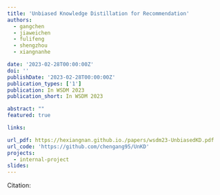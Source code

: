```yaml
---
title: 'Unbiased Knowledge Distillation for Recommendation'
authors:
  - gangchen
  - jiaweichen
  - fulifeng
  - shengzhou
  - xiangnanhe

date: '2023-02-28T00:00:00Z'
doi: ''
publishDate: '2023-02-28T00:00:00Z'
publication_types: ['1']
publication: In WSDM 2023 
publication_short: In WSDM 2023 

abstract: ""
featured: true

links:

url_pdf: https://hexiangnan.github.io./papers/wsdm23-UnbiasedKD.pdf
url_code: 'https://github.com/chengang95/UnKD'
projects:
  - internal-project
slides:
---
```




Citation:
